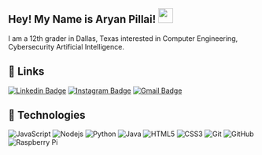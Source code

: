 ## Hey! My Name is Aryan Pillai! <img src="https://raw.githubusercontent.com/aemmadi/aemmadi/master/wave.gif" width="30">

I am a 12th grader in Dallas, Texas interested in Computer Engineering, Cybersecurity Artificial Intelligence.

## 🔗  Links

[![Linkedin Badge](https://img.shields.io/badge/-apillai2701-blue?style=flat-square&logo=Linkedin&logoColor=white&link=https://www.linkedin.com/in/apillai2701/)](https://www.linkedin.com/in/apillai2701/)
[![Instagram Badge](https://img.shields.io/badge/-apillai2701-purple?style=flat-square&logo=instagram&logoColor=white&link=https://www.instagram.com/apillai2701//)](https://www.instagram.com/apillai2701/)
[![Gmail Badge](https://img.shields.io/badge/-aryanpillai2701@gmail.com-c14438?style=flat-square&logo=Gmail&logoColor=white&link=mailto:aryanpillai2701@gmail.com)](mailto:aryanpillai2701@gmail.com)

## 🤖  Technologies

![JavaScript](https://img.shields.io/badge/-JavaScript-black?style=flat-square&logo=javascript)
![Nodejs](https://img.shields.io/badge/-Nodejs-black?style=flat-square&logo=Node.js)
![Python](https://img.shields.io/badge/-Python-black?style=flat-square&logo=Python)
![Java](https://img.shields.io/badge/-java-E34A86?style=flat-square&logo=java)
![HTML5](https://img.shields.io/badge/-HTML5-E34F26?style=flat-square&logo=html5&logoColor=white)
![CSS3](https://img.shields.io/badge/-CSS3-1572B6?style=flat-square&logo=css3)
![Git](https://img.shields.io/badge/-Git-black?style=flat-square&logo=git)
![GitHub](https://img.shields.io/badge/-GitHub-181717?style=flat-square&logo=github)
![Raspberry Pi](https://img.shields.io/badge/-Raspberry%20Pi-C51A4A?style=flat-square&logo=Raspberry-Pi)
